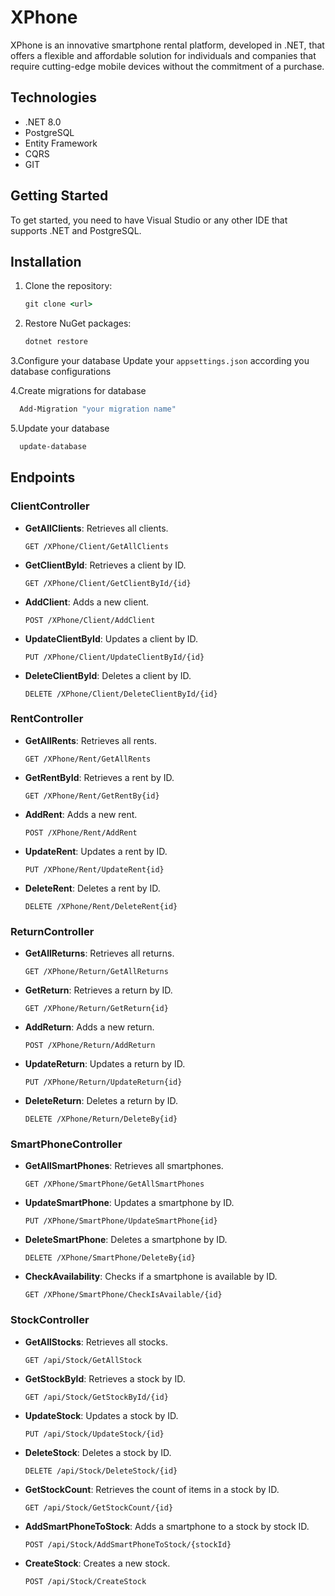# XPhone
XPhone is an innovative smartphone rental platform, developed in .NET, that offers a flexible and affordable solution for individuals and companies that require cutting-edge mobile devices without the commitment of a purchase.

## Technologies 
- .NET 8.0
- PostgreSQL
- Entity Framework
- CQRS
- GIT

## Getting Started
To get started, you need to have Visual Studio or any other IDE that supports .NET and PostgreSQL.

## Installation
1. Clone the repository:
    ```cmd
    git clone <url>
    ```
2. Restore NuGet packages:
    ```cmd
    dotnet restore
    ```
3.Configure your database
Update your `appsettings.json` according you database configurations

4.Create migrations for database
  ```cmd
    Add-Migration "your migration name"
   ```
5.Update your database
  ```cmd
    update-database
  ```
## Endpoints

### ClientController
- **GetAllClients**: Retrieves all clients.
    ```http
    GET /XPhone/Client/GetAllClients
    ```
- **GetClientById**: Retrieves a client by ID.
    ```http
    GET /XPhone/Client/GetClientById/{id}
    ```
- **AddClient**: Adds a new client.
    ```http
    POST /XPhone/Client/AddClient
    ```
- **UpdateClientById**: Updates a client by ID.
    ```http
    PUT /XPhone/Client/UpdateClientById/{id}
    ```
- **DeleteClientById**: Deletes a client by ID.
    ```http
    DELETE /XPhone/Client/DeleteClientById/{id}
    ```

### RentController
- **GetAllRents**: Retrieves all rents.
    ```http
    GET /XPhone/Rent/GetAllRents
    ```
- **GetRentById**: Retrieves a rent by ID.
    ```http
    GET /XPhone/Rent/GetRentBy{id}
    ```
- **AddRent**: Adds a new rent.
    ```http
    POST /XPhone/Rent/AddRent
    ```
- **UpdateRent**: Updates a rent by ID.
    ```http
    PUT /XPhone/Rent/UpdateRent{id}
    ```
- **DeleteRent**: Deletes a rent by ID.
    ```http
    DELETE /XPhone/Rent/DeleteRent{id}
    ```

### ReturnController
- **GetAllReturns**: Retrieves all returns.
    ```http
    GET /XPhone/Return/GetAllReturns
    ```
- **GetReturn**: Retrieves a return by ID.
    ```http
    GET /XPhone/Return/GetReturn{id}
    ```
- **AddReturn**: Adds a new return.
    ```http
    POST /XPhone/Return/AddReturn
    ```
- **UpdateReturn**: Updates a return by ID.
    ```http
    PUT /XPhone/Return/UpdateReturn{id}
    ```
- **DeleteReturn**: Deletes a return by ID.
    ```http
    DELETE /XPhone/Return/DeleteBy{id}
    ```

### SmartPhoneController
- **GetAllSmartPhones**: Retrieves all smartphones.
    ```http
    GET /XPhone/SmartPhone/GetAllSmartPhones
    ```
- **UpdateSmartPhone**: Updates a smartphone by ID.
    ```http
    PUT /XPhone/SmartPhone/UpdateSmartPhone{id}
    ```
- **DeleteSmartPhone**: Deletes a smartphone by ID.
    ```http
    DELETE /XPhone/SmartPhone/DeleteBy{id}
    ```
- **CheckAvailability**: Checks if a smartphone is available by ID.
    ```http
    GET /XPhone/SmartPhone/CheckIsAvailable/{id}
    ```

### StockController
- **GetAllStocks**: Retrieves all stocks.
    ```http
    GET /api/Stock/GetAllStock
    ```
- **GetStockById**: Retrieves a stock by ID.
    ```http
    GET /api/Stock/GetStockById/{id}
    ```
- **UpdateStock**: Updates a stock by ID.
    ```http
    PUT /api/Stock/UpdateStock/{id}
    ```
- **DeleteStock**: Deletes a stock by ID.
    ```http
    DELETE /api/Stock/DeleteStock/{id}
    ```
- **GetStockCount**: Retrieves the count of items in a stock by ID.
    ```http
    GET /api/Stock/GetStockCount/{id}
    ```
- **AddSmartPhoneToStock**: Adds a smartphone to a stock by stock ID.
    ```http
    POST /api/Stock/AddSmartPhoneToStock/{stockId}
    ```
- **CreateStock**: Creates a new stock.
    ```http
    POST /api/Stock/CreateStock
    ```


